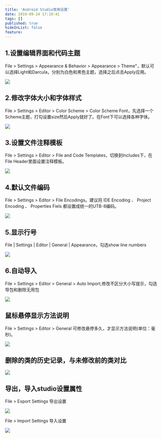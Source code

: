 ```yaml
---
title: 'Android Studio常用设置'
date: 2019-09-24 17:19:41
tags: []
published: true
hideInList: false
feature: 
---
```

## 1.设置编辑界面和代码主题

File > Settings > Appearance & Behavior > Appearance > Theme"，默认可以选择Light和Darcula，分别为白色和黑色主题，选择之后点击Apply应用。

![](https://ouluqiang.github.io//post-images/1569570829889.png)


## 2.修改字体大小和字体样式
File > Settings > Editor > Color Scheme > Color Scheme Font，先选择一个Scheme主题，打勾设置size然后Apply就好了。在Font下可以选择各种字体。

![](https://ouluqiang.github.io//post-images/1569570855113.png)


## 3.设置文件注释模板
File > Settings > Editor > File and Code Templates，切换到Includes下，在File Header里面设置注释模板。

![](https://ouluqiang.github.io//post-images/1569570879010.png)


## 4.默认文件编码

File > Settings > Editor > File Encodings。建议将 IDE Encoding 、 Project Encoding 、 Properties Fiels 都设置成统一的UTB-8编码。

![](https://ouluqiang.github.io//post-images/1569570937484.png)


## 5.显示行号
File | Settings | Editor | General | Appearance，勾选show line numbers

![](https://ouluqiang.github.io//post-images/1569570972769.png)


## 6.自动导入
File > Settings > Editor > General > Auto Import,修改不区分大小写提示，勾选导包和删除无用包

![](https://ouluqiang.github.io//post-images/1569570998987.png)


## 鼠标悬停显示方法说明
File > Settings > Editor > General
可修改悬停多久，才显示方法说明(单位：毫秒)。

![](https://ouluqiang.github.io//post-images/1569571044992.png)



## 删除的类的历史记录，与未修改前的类对比

![](https://ouluqiang.github.io//post-images/1569572112977.png)


## 导出，导入studio设置属性
File > Export Settings 导出设置

![](https://ouluqiang.github.io//post-images/1569572137353.png)


File > Import Settings 导入设置

![](https://ouluqiang.github.io//post-images/1569572165039.png)
